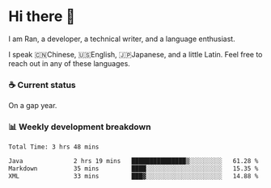 # Hi there 👋

I am Ran, a developer, a technical writer, and a language enthusiast.

I speak 🇨🇳Chinese, 🇺🇸English, 🇯🇵Japanese, and a little Latin. Feel free to reach out in any of these languages.

<!-- [LinkedIn]() | [Twitter]() | [📧]() -->

### ☕ Current status

On a gap year.

### 📊 Weekly development breakdown

<!--START_SECTION:waka-->

```txt
Total Time: 3 hrs 48 mins

Java              2 hrs 19 mins   ███████████████▒░░░░░░░░░   61.28 %
Markdown          35 mins         ████░░░░░░░░░░░░░░░░░░░░░   15.35 %
XML               33 mins         ███▓░░░░░░░░░░░░░░░░░░░░░   14.88 %
```

<!--END_SECTION:waka-->
